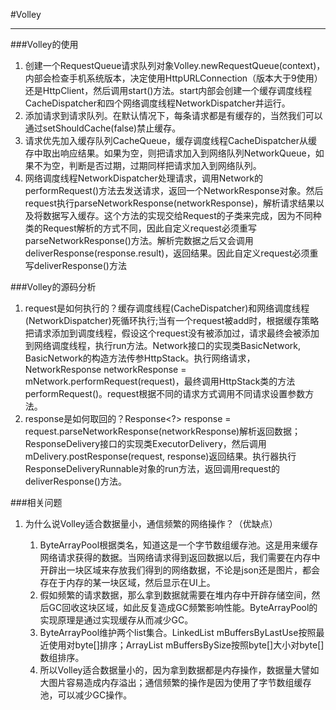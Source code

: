 #Volley
***
###Volley的使用
1. 创建一个RequestQueue请求队列对象Volley.newRequestQueue(context)，内部会检查手机系统版本，决定使用HttpURLConnection（版本大于9使用）还是HttpClient，然后调用start()方法。start内部会创建一个缓存调度线程CacheDispatcher和四个网络调度线程NetworkDispatcher并运行。
2. 添加请求到请求队列。在默认情况下，每条请求都是有缓存的，当然我们可以通过setShouldCache(false)禁止缓存。
3. 请求优先加入缓存队列CacheQueue，缓存调度线程CacheDispatcher从缓存中取出响应结果。如果为空，则把请求加入到网络队列NetworkQueue，如果不为空，判断是否过期，过期同样把请求加入到网络队列。
4. 网络调度线程NetworkDispatcher处理请求，调用Network的performRequest()方法去发送请求，返回一个NetworkResponse对象。然后request执行parseNetworkResponse(networkResponse)，解析请求结果以及将数据写入缓存。这个方法的实现交给Request的子类来完成，因为不同种类的Request解析的方式不同，因此自定义request必须重写parseNetworkResponse()方法。解析完数据之后又会调用deliverResponse(response.result)，返回结果。因此自定义request必须重写deliverResponse()方法

###Volley的源码分析
1. request是如何执行的？缓存调度线程(CacheDispatcher)和网络调度线程(NetworkDispatcher)死循环执行;当有一个request被add时，根据缓存策略把请求添加到调度线程，假设这个request没有被添加过，请求最终会被添加到网络调度线程，执行run方法。Network接口的实现类BasicNetwork, BasicNetwork的构造方法传参HttpStack。执行网络请求，NetworkResponse networkResponse = mNetwork.performRequest(request)，最终调用HttpStack类的方法performRequest()。request根据不同的请求方式调用不同请求设置参数方法。
2. response是如何取回的？Response<?> response = request.parseNetworkResponse(networkResponse)解析返回数据；ResponseDelivery接口的实现类ExecutorDelivery，然后调用mDelivery.postResponse(request, response)返回结果。执行器执行ResponseDeliveryRunnable对象的run方法，返回调用request的deliverResponse()方法。


###相关问题
1. 为什么说Volley适合数据量小，通信频繁的网络操作？（优缺点）
   
   1. ByteArrayPool根据类名，知道这是一个字节数组缓存池。这是用来缓存网络请求获得的数据。当网络请求得到返回数据以后，我们需要在内存中开辟出一块区域来存放我们得到的网络数据，不论是json还是图片，都会存在于内存的某一块区域，然后显示在UI上。
   2. 假如频繁的请求数据，那么拿到数据就需要在堆内存中开辟存储空间，然后GC回收这块区域，如此反复造成GC频繁影响性能。ByteArrayPool的实现原理是通过实现缓存从而减少GC。
   3. ByteArrayPool维护两个list集合。LinkedList mBuffersByLastUse按照最近使用对byte[]排序；ArrayList mBuffersBySize按照byte[]大小对byte[]数组排序。
   4. 所以Volley适合数据量小的，因为拿到数据都是内存操作，数据量大譬如大图片容易造成内存溢出；通信频繁的操作是因为使用了字节数组缓存池，可以减少GC操作。